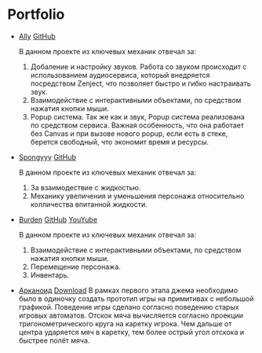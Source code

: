 # Portfolio

+ [Ally](https://turbolaser.itch.io/ally)  [GitHub](https://github.com/CrazyMidnightDisplayStudio/SibJamTemplate.git)

  В данном проекте из ключевых механик отвечал за:
  1. Добаление и настройку звуков. Работа со звуком происходит с использованием аудиосервиса, который внедряется посредством Zenject, что позволяет быстро и гибко настраивать звук.
  2. Взаимодействие с интерактивными объектами, по средством нажатия кнопки мыши.
  3. Popup система. Так же как и звук, Popup система реализована по средством сервиса. Важная особенность, что она работает без Canvas и при вызове нового popup, если есть в стеке, берется свободный, что экономит время и ресурсы.
     
+ [Spongyyy](https://turbolaser.itch.io/spongyyy)  [GitHub](https://github.com/DeFauste/IndiconGame.git)
  
   В данном проекте из ключевых механик отвечал за:
  1. За взаимодествие с жидкостью.
  2. Механику увеличения и уменьшения персонажа относительно колличества впитанной жидкости.
 
+ [Burden](https://turbolaser.itch.io/burden) [GitHub](https://github.com/erosrolf/GameOpenLab2024.git) [YouYube](https://www.youtube.com/watch?v=azuskidZ0tg&t=67s&ab_channel=TurboLaser3d)
  
  В данном проекте из ключевых механик отвечал за:
  1. Взаимодействие с интерактивными объектами, по средством нажатия кнопки мыши.
  2. Перемещение персонажа.
  3. Инвентарь.

+ [Арканоид](https://github.com/DeFauste/Arkanoid.git) [Download](https://github.com/DeFauste/Arkanoid/releases/tag/v1.0.0)
  В рамках первого этапа джема необходимо было в одиночку создать прототип игры на примитивах с небольшой графикой. Поведение игры сделано согласно поведению старых игровых автоматов. Отскок мяча вычисляется согласно проекции тригонометрического круга на каретку игрока. Чем дальше от центра ударяется мяч в каретку, тем более острый угол отскока и быстрее полёт мяча.
